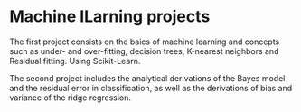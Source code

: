 # Machine lLarning projects

The first project consists on the baics of machine learning and concepts such as under- and over-fitting, decision trees, K-nearest neighbors and Residual fitting. Using Scikit-Learn. 

The second project includes the analytical derivations of the Bayes model and the residual error in classification, as well as the derivations of bias and variance of the ridge regression.
